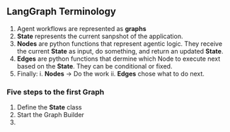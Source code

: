 ## LangGraph Terminology
1. Agent workflows are represented as **graphs**
2. **State** represents the current sanpshot of the application.
3. **Nodes** are python functions that represent agentic logic. They receive the current **State** as input, do something, and return an updated **State**.
4. **Edges** are python functions that dermine which Node to execute next based on the **State**. They can be conditional or fixed.
5. Finally:
    i. **Nodes** -> Do the work
    ii. **Edges** chose what to do next.


### Five steps to the first Graph
1. Define the **State** class
2. Start the Graph Builder
3. 
